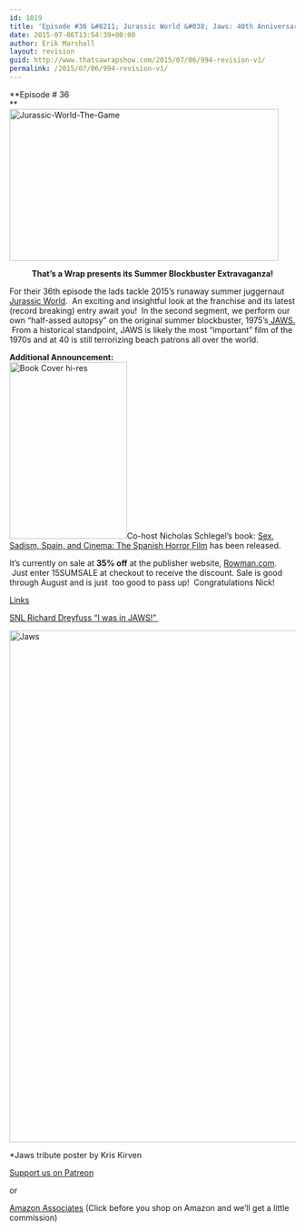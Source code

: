 ```yaml
---
id: 1019
title: 'Episode #36 &#8211; Jurassic World &#038; Jaws: 40th Anniversary.'
date: 2015-07-06T13:54:39+00:00
author: Erik Marshall
layout: revision
guid: http://www.thatsawrapshow.com/2015/07/06/994-revision-v1/
permalink: /2015/07/06/994-revision-v1/
---
```

**Episode # 36  
** [  
](http://www.thatsawrapshow.com/wp-content/uploads/2015/07/Jaws.jpg) [<img class="aligncenter size-large wp-image-997" src="http://www.thatsawrapshow.com/wp-content/uploads/2015/07/Jurassic-World-The-Game-1024x576.jpg" alt="Jurassic-World-The-Game" width="474" height="267" srcset="http://www.thatsawrapshow.com/wp-content/uploads/2015/07/Jurassic-World-The-Game-1024x576.jpg 1024w, http://www.thatsawrapshow.com/wp-content/uploads/2015/07/Jurassic-World-The-Game-300x169.jpg 300w, http://www.thatsawrapshow.com/wp-content/uploads/2015/07/Jurassic-World-The-Game-600x338.jpg 600w" sizes="(max-width: 474px) 100vw, 474px" />](http://www.thatsawrapshow.com/wp-content/uploads/2015/07/Jurassic-World-The-Game.jpg)

<p style="text-align: center;">
  <strong>That&#8217;s a Wrap presents its Summer Blockbuster Extravaganza!</strong>
</p>

<p style="text-align: left;">
  For their 36th episode the lads tackle 2015&#8217;s runaway summer juggernaut <a href="http://www.rottentomatoes.com/m/jurassic_world/" target="_blank">Jurassic World</a>.  An exciting and insightful look at the franchise and its latest (record breaking) entry await you!  In the second segment, we perform our own &#8220;half-assed autopsy&#8221; on the original summer blockbuster, 1975&#8217;s<a href="http://www.rottentomatoes.com/m/jaws/" target="_blank"> JAWS.</a>  From a historical standpoint, JAWS is likely the most &#8220;important&#8221; film of the 1970s and at 40 is still terrorizing beach patrons all over the world.
</p>

<p style="text-align: left;">
  <strong>Additional Announcement:</strong><br /> <a href="http://www.thatsawrapshow.com/wp-content/uploads/2015/07/Book-Cover-hi-res.jpg"><img class="alignleft  wp-image-999" src="http://www.thatsawrapshow.com/wp-content/uploads/2015/07/Book-Cover-hi-res-683x1024.jpg" alt="Book Cover hi-res" width="207" height="311" srcset="http://www.thatsawrapshow.com/wp-content/uploads/2015/07/Book-Cover-hi-res-683x1024.jpg 683w, http://www.thatsawrapshow.com/wp-content/uploads/2015/07/Book-Cover-hi-res-200x300.jpg 200w, http://www.thatsawrapshow.com/wp-content/uploads/2015/07/Book-Cover-hi-res-600x900.jpg 600w, http://www.thatsawrapshow.com/wp-content/uploads/2015/07/Book-Cover-hi-res.jpg 1280w" sizes="(max-width: 207px) 100vw, 207px" /></a>Co-host Nicholas Schlegel&#8217;s book: <a href="http://www.amazon.com/Sex-Sadism-Spain-Cinema-Spanish/dp/1442251158/ref=asap_bc?ie=UTF8" target="_blank">Sex, Sadism, Spain, and Cinema: The Spanish Horror Film</a> has been released.
</p>

<p style="text-align: left;">
  It&#8217;s currently on sale at <strong>35% off</strong> at the publisher website, <a href="https://rowman.com/ISBN/9781442251151/Sex-Sadism-Spain-and-Cinema-The-Spanish-Horror-Film" target="_blank">Rowman.com</a>.  Just enter 15SUMSALE at checkout to receive the discount. Sale is good through August and is just  too good to pass up!  Congratulations Nick!
</p>

<p style="text-align: left;">
  <span style="text-decoration: underline;">Links</span>
</p>

<p style="text-align: left;">
  <a href="http://www.ebaumsworld.com/video/watch/27743/" target="_blank">SNL Richard Dreyfuss &#8220;I was in JAWS!&#8221; </a>
</p>

<img class="aligncenter size-full wp-image-995" src="http://www.thatsawrapshow.com/wp-content/uploads/2015/07/Jaws.jpg" alt="Jaws" width="600" height="900" srcset="http://www.thatsawrapshow.com/wp-content/uploads/2015/07/Jaws.jpg 600w, http://www.thatsawrapshow.com/wp-content/uploads/2015/07/Jaws-200x300.jpg 200w" sizes="(max-width: 600px) 100vw, 600px" /> 

*Jaws tribute poster by Kris Kirven

[Support us on Patreon](https://www.patreon.com/thatsawrap)

or

[Amazon Associates](http://thatsawrapshow.com/amazon) (Click before you shop on Amazon and we&#8217;ll get a little commission)